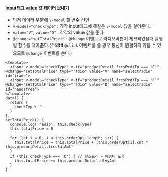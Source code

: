 #### input태그 value 값 데이터 보내기
+ 먼저 데이터 부분에 `v-model` 할 변수 선언
+ `v-model="checkType"` : 각각 input태그에 똑같은 `v-model` 값을 걸어준다.
+ `value="V"`, `value="D"` : 각각의 value 값을 준다.
+ `@change="setTotalPrice"` : `@change` 이벤트로 라디오버튼이 체크되었을때 실행될 함수를 적어준다.(주의❗❗❗ `@click` 이벤트를 쓸 경우 통신이 원활하지 않을 수 있으므로 `@change` 이벤트를 쓴다.)
```node
<template>
  <input v-model="checkType" v-if="productDetail.frcsPrdtTp === 'C'" @change="setTotalPrice" type="radio" value="V" name="selectradio" id="trade">
  <input v-model="checkType" v-if="productDetail.frcsPrdtTp === 'C'" @change="setTotalPrice" type="radio" value="D" name="selectradio" id="handsfree">
</template>
data() {
  return {
    checkType: ''
  }
},
setTotalPrice() {
  console.log('radio', this.checkType)
  this.totalPrice = 0

  for (let i = 0; i < this.orderOpt.length; i++) {
    this.totalPrice = this.totalPrice + (this.orderOpt[i].cnt * this.productDetail.frcsSalAmt)
  }
  if (this.checkType === 'D') { // 핸즈프리 - 배송비 포함
    this.totalPrice += this.productDetail.dlvyAmt
  }
}
```
